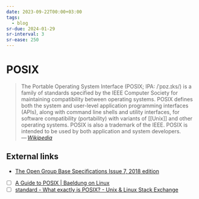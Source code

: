 ```yaml
---
date: 2023-09-22T00:00+03:00
tags:
  - blog
sr-due: 2024-01-29
sr-interval: 3
sr-ease: 250
---
```


# POSIX

> The Portable Operating System Interface (POSIX; IPA: /ˈpɒz.ɪks/) is a family
> of standards specified by the IEEE Computer Society for maintaining
> compatibility between operating systems. POSIX defines both the system and
> user-level application programming interfaces (APIs), along with command line
> shells and utility interfaces, for software compatibility (portability) with
> variants of [[Unix]] and other operating systems. POSIX is also a trademark of the
> IEEE. POSIX is intended to be used by both application and system developers.\
> — <cite>[Wikipedia](https://en.wikipedia.org/wiki/POSIX)</cite>

## External links

- [The Open Group Base Specifications Issue 7, 2018 edition](https://en.wikipedia.org/wiki/POSIX)
- [ ] [A Guide to POSIX | Baeldung on Linux](https://www.baeldung.com/linux/posix)
- [ ] [standard - What exactly is POSIX? - Unix & Linux Stack Exchange](https://unix.stackexchange.com/questions/11983/what-exactly-is-posix/220877#220877)
